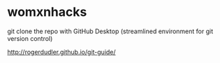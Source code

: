 # womxnhacks
git clone the repo with GitHub Desktop (streamlined environment for git version control)

http://rogerdudler.github.io/git-guide/
